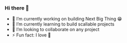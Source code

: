 ### Hi there 👋

- 🔭 I’m currently working on building Next Big Thing 😁
- 🌱 I’m currently learning to build scallable projects
- 👯 I’m looking to collaborate on any project
- ⚡ Fun fact: I love 🍎
